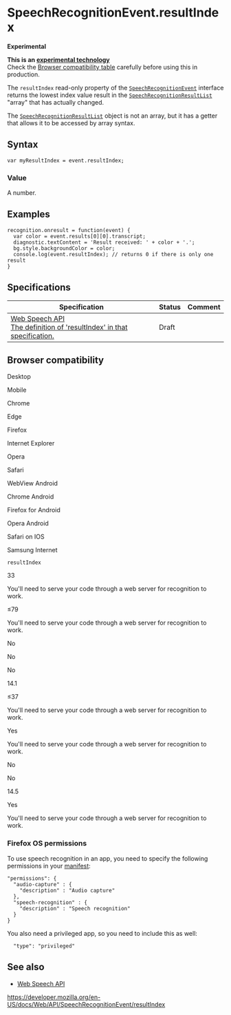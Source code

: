 SpeechRecognitionEvent.resultIndex
==================================

**Experimental**

**This is an [experimental technology](https://developer.mozilla.org/en-US/docs/MDN/Guidelines/Conventions_definitions#experimental)**  
Check the [Browser compatibility table](#browser_compatibility) carefully before using this in production.

The `resultIndex` read-only property of the [`SpeechRecognitionEvent`](../speechrecognitionevent) interface returns the lowest index value result in the [`SpeechRecognitionResultList`](../speechrecognitionresultlist) "array" that has actually changed.

The [`SpeechRecognitionResultList`](../speechrecognitionresultlist) object is not an array, but it has a getter that allows it to be accessed by array syntax.

Syntax
------

    var myResultIndex = event.resultIndex;

### Value

A number.

Examples
--------

    recognition.onresult = function(event) {
      var color = event.results[0][0].transcript;
      diagnostic.textContent = 'Result received: ' + color + '.';
      bg.style.backgroundColor = color;
      console.log(event.resultIndex); // returns 0 if there is only one result
    }

Specifications
--------------

<table><thead><tr class="header"><th>Specification</th><th>Status</th><th>Comment</th></tr></thead><tbody><tr class="odd"><td><a href="https://wicg.github.io/speech-api/#dom-speechrecognitionevent-resultindex">Web Speech API<br />
<span class="small">The definition of 'resultIndex' in that specification.</span></a></td><td><span class="spec-draft">Draft</span></td><td></td></tr></tbody></table>

Browser compatibility
---------------------

Desktop

Mobile

Chrome

Edge

Firefox

Internet Explorer

Opera

Safari

WebView Android

Chrome Android

Firefox for Android

Opera Android

Safari on IOS

Samsung Internet

`resultIndex`

33

You'll need to serve your code through a web server for recognition to work.

≤79

You'll need to serve your code through a web server for recognition to work.

No

No

No

14.1

≤37

You'll need to serve your code through a web server for recognition to work.

Yes

You'll need to serve your code through a web server for recognition to work.

No

No

14.5

Yes

You'll need to serve your code through a web server for recognition to work.

### Firefox OS permissions

To use speech recognition in an app, you need to specify the following permissions in your [manifest](https://developer.mozilla.org/en-US/docs/Web/Apps/Build/Manifest):

    "permissions": {
      "audio-capture" : {
        "description" : "Audio capture"
      },
      "speech-recognition" : {
        "description" : "Speech recognition"
      }
    }

You also need a privileged app, so you need to include this as well:

      "type": "privileged"

See also
--------

-   [Web Speech API](../web_speech_api)

<a href="https://developer.mozilla.org/en-US/docs/Web/API/SpeechRecognitionEvent/resultIndex" class="_attribution-link">https://developer.mozilla.org/en-US/docs/Web/API/SpeechRecognitionEvent/resultIndex</a>
